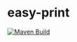 # easy-print

[![Maven Build](https://github.com/yanzhan91/easy-print/actions/workflows/maven.yml/badge.svg)](https://github.com/yanzhan91/easy-print/actions/workflows/maven.yml)
